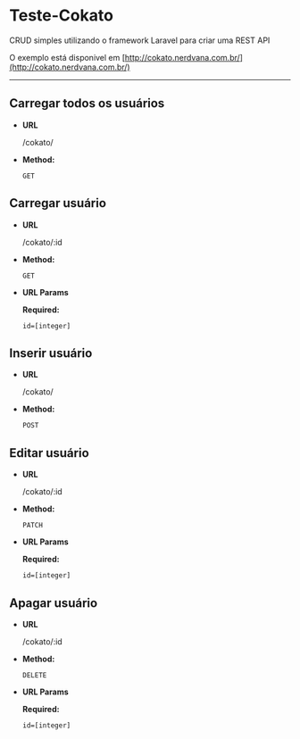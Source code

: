 # Teste-Cokato
CRUD simples utilizando o framework Laravel para criar uma REST API 

O exemplo está disponivel em [http://cokato.nerdvana.com.br/](http://cokato.nerdvana.com.br/)

----

**Carregar todos os usuários**
----

* **URL**

    /cokato/

* **Method:**

    `GET`


**Carregar usuário**
----

* **URL**

    /cokato/:id

* **Method:**

    `GET`

*  **URL Params**

   **Required:**
 
   `id=[integer]`


**Inserir usuário**
----

* **URL**

    /cokato/

* **Method:**

    `POST`


**Editar usuário**
----

* **URL**

    /cokato/:id

* **Method:**

    `PATCH`

*  **URL Params**

   **Required:**
 
   `id=[integer]`


**Apagar usuário**
----

* **URL**

    /cokato/:id

* **Method:**

    `DELETE`

*  **URL Params**

   **Required:**
 
   `id=[integer]`